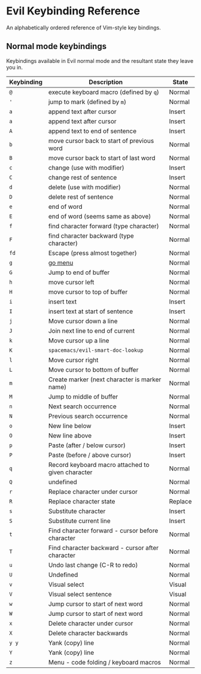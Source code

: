 # Evil Keybinding Reference

An alphabetically ordered reference of Vim-style key bindings.


## Normal mode keybindings

Keybindings available in Evil normal mode and the resultant state they leave you in.

| Keybinding | Description                                       | State   |
|------------|---------------------------------------------------|---------|
| `@`        | execute keyboard macro (defined by `q`)           | Normal  |
| `'`        | jump to mark (defined by `m`)                     | Normal  |
| `a`        | append text after cursor                          | Insert  |
| `a`        | append text after cursor                          | Insert  |
| `A`        | append text to end of sentence                    | Insert  |
| `b`        | move cursor back to start of previous word        | Normal  |
| `B`        | move cursor back to start of last word            | Normal  |
| `c`        | change (use with modifier)                        | Insert  |
| `C`        | change rest of sentence                           | Insert  |
| `d`        | delete (use with modifier)                        | Normal  |
| `D`        | delete rest of sentence                           | Normal  |
| `e`        | end of word                                       | Normal  |
| `E`        | end of word  (seems same as above)                | Normal  |
| `f`        | find character forward (type character)           | Normal  |
| `F`        | find character backward (type character)          | Normal  |
| `fd`       | Escape (press almost together)                    | Normal  |
| `g`        | [go menu](/editing/evil-tools/g-menu.md)          | Normal  |
| `G`        | Jump to end of buffer                             | Normal  |
| `h`        | move cursor left                                  | Normal  |
| `H`        | move cursor to top of buffer                      | Normal  |
| `i`        | insert text                                       | Insert  |
| `I`        | insert text at start of sentence                  | Insert  |
| `j`        | Move cursor down a line                           | Normal  |
| `J`        | Join next line to end of current                  | Normal  |
| `k`        | Move cursor up a line                             | Normal  |
| `K`        | `spacemacs/evil-smart-doc-lookup`                 | Normal  |
| `l`        | Move cursor right                                 | Normal  |
| `L`        | Move cursor to bottom of buffer                   | Normal  |
| `m`        | Create marker (next character is marker name)     | Normal  |
| `M`        | Jump to middle of buffer                          | Normal  |
| `n`        | Next search occurrence                            | Normal  |
| `N`        | Previous search occurrence                        | Normal  |
| `o`        | New line below                                    | Insert  |
| `O`        | New line above                                    | Insert  |
| `p`        | Paste (after / below cursor)                      | Insert  |
| `P`        | Paste (before / above cursor)                     | Insert  |
| `q`        | Record keyboard macro attached to given character | Normal  |
| `Q`        | undefined                                         | Normal  |
| `r`        | Replace character under cursor                    | Normal  |
| `R`        | Replace character state                           | Replace |
| `s`        | Substitute character                              | Insert  |
| `S`        | Substitute current line                           | Insert  |
| `t`        | Find character forward - cursor before character  | Normal  |
| `T`        | Find character backward - cursor after character  | Normal  |
| `u`        | Undo last change (C-R to redo)                    | Normal  |
| `U`        | Undefined                                         | Normal  |
| `v`        | Visual select                                     | Visual  |
| `V`        | Visual select sentence                            | Visual  |
| `w`        | Jump cursor to start of next word                 | Normal  |
| `W`        | Jump cursor to start of next word                 | Normal  |
| `x`        | Delete character under cursor                     | Normal  |
| `X`        | Delete character backwards                        | Normal  |
| `y y`      | Yank (copy) line                                  | Normal  |
| `Y`        | Yank (copy) line                                  | Normal  |
| `z`        | Menu - code folding / keyboard macros             | Normal  |
